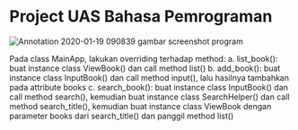 # Project UAS Bahasa Pemrograman
![Annotation 2020-01-19 090839](https://user-images.githubusercontent.com/57013284/72673332-68c05b00-3a9b-11ea-8bc9-0905e5dd25c3.png)
gambar screenshot program

Pada class MainApp, lakukan overriding terhadap method:
a. list_book(): buat instance class ViewBook() dan call method list()
b. add_book(): buat instance class InputBook() dan call method input(), lalu hasilnya tambahkan
pada attribute books
c. search_book(): buat instance class InputBook() dan call method search(), kemudian buat
instance class SearchHelper() dan call method search_title(), kemudian buat instance class
ViewBook dengan parameter books dari search_title() dan panggil method list()


